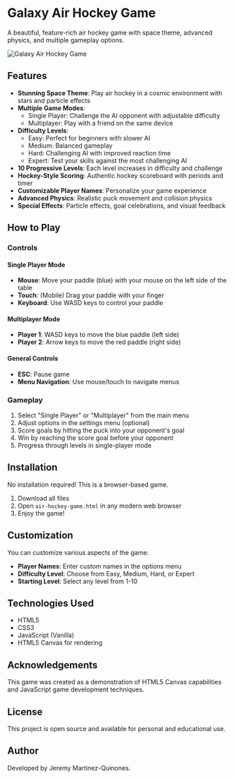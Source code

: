# Galaxy Air Hockey Game

A beautiful, feature-rich air hockey game with space theme, advanced physics, and multiple gameplay options.

![Galaxy Air Hockey Game](game-screenshot.png)

## Features

- **Stunning Space Theme**: Play air hockey in a cosmic environment with stars and particle effects
- **Multiple Game Modes**:
  - Single Player: Challenge the AI opponent with adjustable difficulty
  - Multiplayer: Play with a friend on the same device
- **Difficulty Levels**:
  - Easy: Perfect for beginners with slower AI
  - Medium: Balanced gameplay
  - Hard: Challenging AI with improved reaction time
  - Expert: Test your skills against the most challenging AI
- **10 Progressive Levels**: Each level increases in difficulty and challenge
- **Hockey-Style Scoring**: Authentic hockey scoreboard with periods and timer
- **Customizable Player Names**: Personalize your game experience
- **Advanced Physics**: Realistic puck movement and collision physics
- **Special Effects**: Particle effects, goal celebrations, and visual feedback

## How to Play

### Controls

#### Single Player Mode
- **Mouse**: Move your paddle (blue) with your mouse on the left side of the table
- **Touch**: (Mobile) Drag your paddle with your finger
- **Keyboard**: Use WASD keys to control your paddle

#### Multiplayer Mode
- **Player 1**: WASD keys to move the blue paddle (left side)
- **Player 2**: Arrow keys to move the red paddle (right side)

#### General Controls
- **ESC**: Pause game
- **Menu Navigation**: Use mouse/touch to navigate menus

### Gameplay

1. Select "Single Player" or "Multiplayer" from the main menu
2. Adjust options in the settings menu (optional)
3. Score goals by hitting the puck into your opponent's goal
4. Win by reaching the score goal before your opponent
5. Progress through levels in single-player mode

## Installation

No installation required! This is a browser-based game.

1. Download all files
2. Open `air-hockey-game.html` in any modern web browser
3. Enjoy the game!

## Customization

You can customize various aspects of the game:

- **Player Names**: Enter custom names in the options menu
- **Difficulty Level**: Choose from Easy, Medium, Hard, or Expert
- **Starting Level**: Select any level from 1-10

## Technologies Used

- HTML5
- CSS3
- JavaScript (Vanilla)
- HTML5 Canvas for rendering

## Acknowledgements

This game was created as a demonstration of HTML5 Canvas capabilities and JavaScript game development techniques.

## License

This project is open source and available for personal and educational use. 

## Author 

Developed by Jeremy Martinez-Quinones.